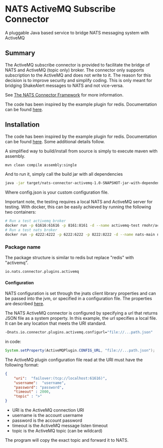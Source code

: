 # NATS ActiveMQ Subscribe Connector

A pluggable Java based service to bridge NATS messaging system with ActiveMQ

## Summary

The ActiveMQ subscribe connector is provided to facilitate the bridge of NATS and ActiveMQ (topic only) broker.  The connector only supports subscription to the ActiveMQ and does not write to it.  The reason for this decision is to improve security and simplify coding.  This is only meant for bridging ShakeAlert messages to NATS and not vice-versa.

See [The NATS Connector Framework](https://github.com/nats-io/nats-connector-framework) for more information.

The code has been inspired by the example plugin for redis.  Documentation can be found [here](http://nats-io.github.io/nats-connector-redis).

## Installation

The code has been inspired by the example plugin for redis.  Documentation can be found [here](http://nats-io.github.io/nats-connector-redis).  Some additional details follow.

A simplified way to build/install from source is simply to execute maven with assembly.

```bash
mvn clean compile assembly:single
```

And to run it, simply call the build jar with all dependencies

```bash
java -jar target/nats-connector-activemq-1.0-SNAPSHOT-jar-with-dependencies.jar -configURL file://`pwd`/config.json
```

Where config.json is your custom configuration file.

Important note, the testing requires a local NATS and ActiveMQ server for testing.  With docker, this can be easily achieved by running the following two containers:

```bash
# Run a test activemq broker
docker run -p 61616:61616 -p 8161:8161 -d --name activemq-test rmohr/activemq
# Run a test nats broker
docker run -p 4222:4222 -p 6222:6222 -p 8222:8222 -d --name nats-main nats
```

### Package name

The package structure is similar to redis but replace "redis" with "activemq".

```bash
io.nats.connector.plugins.activemq
```

#### Configuration

NATS configuration is set through the jnats client library properties and can be passed into the jvm, or specified in a configuration file. The properties are described [here](http://nats-io.github.io/jnats/io/nats/client/Constants.html).

The NATS ActiveMQ connector is configured by specifying a url that returns JSON file as a system property.  In this example,
the url specifies a local file.  It can be any location that meets the URI standard.

```bash
-Dnats.io.connector.plugins.activemq.configurl="file://...path.json"
```

in code:

```java
System.setProperty(ActiveMQPlugin.CONFIG_URL, "file://...path.json");
```

The ActiveMQ plugin configuration file read at the URI must have the following format:

```json
{
    "uri":  "failover:(tcp://localhost:61616)",
    "username":  "username",
    "password": "password",
    "timeout" : 2000,
    "topic" : ">"
}
```

* URI is the ActiveMQ connection URI
* username is the account username
* password is the account password
* timeout is the ActiveMQ message listen timeout
* topic is the ActiveMQ topic (can be wildcard)

The program will copy the exact topic and forward it to NATS.
